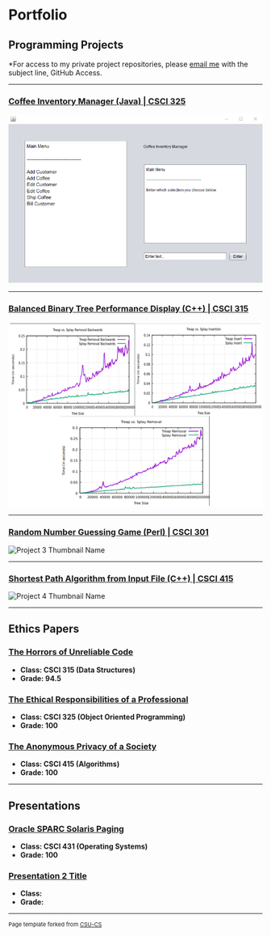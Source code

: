Portfolio
=========

Programming Projects
--------------------

*For access to my private project repositories, please [email me](mailto:amthompson1@csustudent.net?subject=GitHub%20Access) with the subject line, GitHub Access.

---
### [Coffee Inventory Manager (Java) | CSCI 325](project1)

![Project 1 Thumbnail Name](images/project1/coffee_menmu.png)

---
### [Balanced Binary Tree Performance Display (C++) | CSCI 315](project2)

![Project 2 Thumbnail Name](images/project2/project2_graphs.png)

---
### [Random Number Guessing Game (Perl) | CSCI 301](project3)

![Project 3 Thumbnail Name](images/dummy_thumbnail.jpg)

---
### [Shortest Path Algorithm from Input File (C++) | CSCI 415](project1)

![Project 4 Thumbnail Name](images/dummy_thumbnail.jpg)

---

Ethics Papers
-------------

### [The Horrors of Unreliable Code](/papers/paper1.pdf)

-   **Class: CSCI 315 (Data Structures)**  
-   **Grade: 94.5**

### [The Ethical Responsibilities of a Professional](/papers/paper2.pdf)

-   **Class: CSCI 325 (Object Oriented Programming)** 
-   **Grade: 100**

### [The Anonymous Privacy of a Society](/papers/paper3.pdf)

-   **Class: CSCI 415 (Algorithms)** 
-   **Grade: 100**

---

Presentations
-------------

### [Oracle SPARC Solaris Paging](/pdf/paging_presentation.pdf)

- **Class: CSCI 431 (Operating Systems)** 
- **Grade: 100**


### [Presentation 2 Title](/pdf/sample_presentation.pdf)

- **Class:** 
- **Grade:**

---

<p style="font-size:11px">Page template forked from <a href="https://github.com/csu-cs/csci-portfolio">CSU-CS</a></p>
<!-- Remove above link if you don't want to attributive -->

